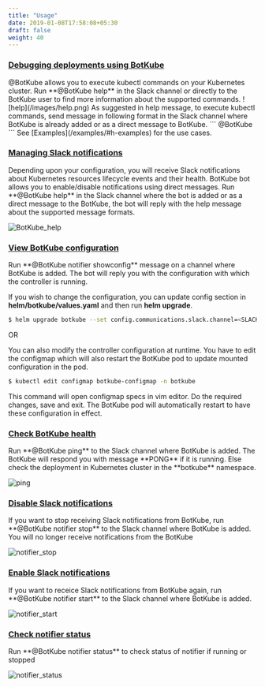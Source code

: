 ```yaml
---
title: "Usage"
date: 2019-01-08T17:58:08+05:30
draft: false
weight: 40
---
```


<h3 class="section-head" id="h-show-help"><a href="#h-show-help">Debugging deployments using BotKube</a></h3>
@BotKube allows you to execute kubectl commands on your Kubernetes cluster.
Run **@BotKube help** in the Slack channel or directly to the BotKube user to find more information about the supported commands.
![help](/images/help.png)
As suggested in help message, to execute kubectl commands, send message in following format in the Slack channel where BotKube is already added or as a direct message to BotKube.
```
@BotKube <kubectl command without `kubectl` prefix>
```
See [Examples](/examples/#h-examples) for the use cases.

<h3 class="section-head" id="h-manage-notif"><a href="#h-manage-notif">Managing Slack notifications</a></h3>
Depending upon your configuration, you will receive Slack notifications about Kubernetes resources lifecycle events and their health.
BotKube bot allows you to enable/disable notifications using direct messages. Run **@BotKube help** in the Slack channel where the bot is added or as a direct message to the BotKube, the bot will reply with the help message about the supported message formats.

![BotKube_help](/images/help.png)

<h3 class="section-head" id="h-view-config"><a href="#h-view-config">View BotKube configuration</a></h3>
Run **@BotKube notifier showconfig** message on a channel where BotKube is added. The bot will reply you with the configuration with which the controller is running.

If you wish to change the configuration, you can update config section in **helm/botkube/values.yaml** and then run **helm upgrade**.
```bash
$ helm upgrade botkube --set config.communications.slack.channel=<SLACK_CHANNEL_NAME>,config.communications.slack.token=<SLACK_API_TOKEN_FOR_THE_BOT>,config.settings.clustername=<CLUSTER_NAME>,config.settings.allowkubectl=<ALLOW_KUBECTL> helm/botkube/
```
OR

You can also modify the controller configuration at runtime. You have to edit the configmap which will also restart the BotKube pod to update mounted configuration in the pod.

```bash
$ kubectl edit configmap botkube-configmap -n botkube
```
This command will open configmap specs in vim editor. Do the required changes, save and exit. The BotKube pod will automatically restart to have these configuration in effect.


<h3 class="section-head" id="h-check-health"><a href="#h-check-health">Check BotKube health</a></h3>
Run **@BotKube ping** to the Slack channel where BotKube is added. The BotKube will respond you with message **PONG** if it is running. Else check the deployment in Kubernetes cluster in the **botkube** namespace.

![ping](/images/ping.png)


<h3 class="section-head" id="h-notifer-stop"><a href="#h-notifier-stop">Disable Slack notifications</a></h3>
If you want to stop receiving Slack notifications from BotKube, run
**@BotKube notifier stop**
to the Slack channel where BotKube is added. You will no longer receive notifications from the BotKube

![notifier_stop](/images/notifier_stop.png)

<h3 class="section-head" id="h-notifer-start"><a href="#h-notifier-start">Enable Slack notifications</a></h3>
If you want to receice Slack notifications from BotKube again, run
**@BotKube notifier start**
to the Slack channel where BotKube is added.

![notifier_start](/images/notifier_start.png)

<h3 class="section-head" id="h-notifer-status"><a href="#h-notifier-status">Check notifier status</a></h3>
Run **@BotKube notifier status** to check status of notifier if running or stopped

![notifier_status](/images/notifier_status.png)

